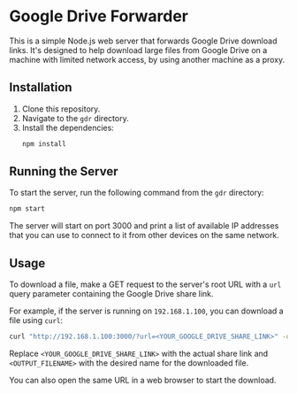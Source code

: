 # Google Drive Forwarder

This is a simple Node.js web server that forwards Google Drive download links. It's designed to help download large files from Google Drive on a machine with limited network access, by using another machine as a proxy.

## Installation

1.  Clone this repository.
2.  Navigate to the `gdr` directory.
3.  Install the dependencies:
    ```bash
    npm install
    ```

## Running the Server

To start the server, run the following command from the `gdr` directory:

```bash
npm start
```

The server will start on port 3000 and print a list of available IP addresses that you can use to connect to it from other devices on the same network.

## Usage

To download a file, make a GET request to the server's root URL with a `url` query parameter containing the Google Drive share link.

For example, if the server is running on `192.168.1.100`, you can download a file using `curl`:

```bash
curl "http://192.168.1.100:3000/?url=<YOUR_GOOGLE_DRIVE_SHARE_LINK>" -o <OUTPUT_FILENAME>
```

Replace `<YOUR_GOOGLE_DRIVE_SHARE_LINK>` with the actual share link and `<OUTPUT_FILENAME>` with the desired name for the downloaded file.

You can also open the same URL in a web browser to start the download.